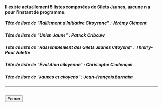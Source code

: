 #### Il existe actuellement 5 listes composées de Gilets Jaunes, aucune n'a pour l'instant de programme.

##### Tête de liste de "Ralliement d'Initiative Citoyenne" : Jérémy Clément

##### Tête de liste de "Union Jaune" : Patrick Cribouw

##### Tête de liste de "Rassemblement des Gilets Jaunes Citoyens" : Thierry-Paul Valette

##### Tête de liste de "Évolution citoyenne" : Christophe Chalençon

##### Tête de liste de "Jaunes et citoyens" : Jean-François Barnaba

<hr>
<h2><button class="btn btn-default btn-sm" onclick="ricclose()">Fermer</button></h2>